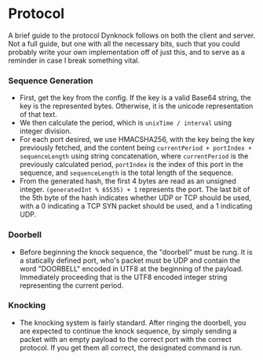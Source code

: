 ﻿# Protocol
A brief guide to the protocol Dynknock follows on both the client and server.<br/>
Not a full guide, but one with all the necessary bits, such that you could probably write your own implementation off of just this, and to serve as a reminder in case I break something vital.

### Sequence Generation
- First, get the key from the config. If the key is a valid Base64 string, the key is the represented bytes. Otherwise, it is the unicode representation of that text.
- We then calculate the period, which is `unixTime / interval` using integer division.
- For each port desired, we use HMACSHA256, with the key being the key previously fetched, and the content being `currentPeriod + portIndex + sequenceLength` using string concatenation, where `currentPeriod` is the previously calculated period, `portIndex` is the index of this port in the sequence, and `sequenceLength` is the total length of the sequence.
- From the generated hash, the first 4 bytes are read as an unsigned integer. `(generatedInt % 65535) + 1` represents the port. The last bit of the 5th byte of the hash indicates whether UDP or TCP should be used, with a 0 indicating a TCP SYN packet should be used, and a 1 indicating UDP.

### Doorbell
- Before beginning the knock sequence, the "doorbell" must be rung. It is a statically defined port, who's packet must be UDP and contain the word "DOORBELL" encoded in UTF8 at the beginning of the payload. Immediately proceeding that is the UTF8 encoded integer string representing the current period.

### Knocking
- The knocking system is fairly standard. After ringing the doorbell, you are expected to continue the knock sequence, by simply sending a packet with an empty payload to the correct port with the correct protocol.  If you get them all correct, the designated command is run.

